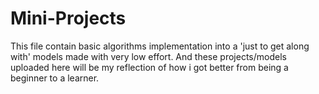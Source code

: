 # Mini-Projects
This file contain basic algorithms implementation into a 'just to get along with' models made with very low effort. And these projects/models uploaded here will be my reflection of how i got better from being a beginner to a learner.
